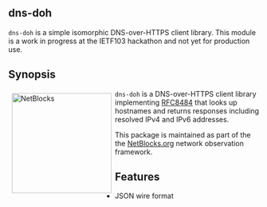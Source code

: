 ## dns-doh

``dns-doh`` is a simple isomorphic DNS-over-HTTPS client library. This module is
a work in progress at the IETF103 hackathon and not yet for production use.

## Synopsis

<img src="https://netblocks.org/files/netblocks-logo.png" width="200px" align="left" alt="NetBlocks" style="margin: 0.5em;" />

``dns-doh`` is a DNS-over-HTTPS client library implementing [RFC8484](https://tools.ietf.org/html/rfc8484)
that looks up hostnames and returns responses including resolved IPv4 and IPv6 addresses.

This package is maintained as part of the the
[NetBlocks.org](https://netblocks.org) network observation framework.

## Features

* JSON wire format
